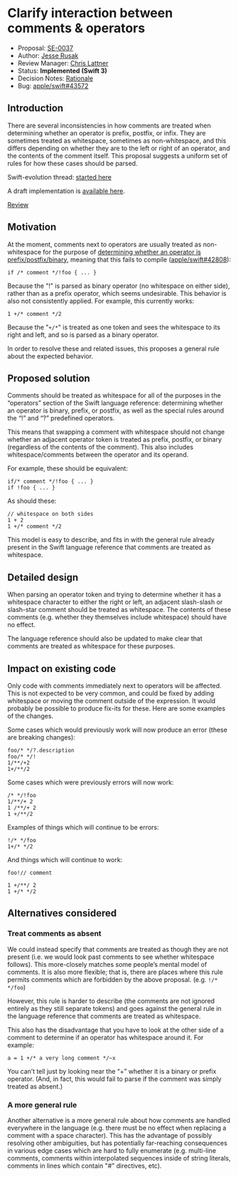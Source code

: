 # Clarify interaction between comments & operators

* Proposal: [SE-0037](0037-clarify-comments-and-operators.md)
* Author: [Jesse Rusak](https://github.com/jder)
* Review Manager: [Chris Lattner](http://github.com/lattner)
* Status: **Implemented (Swift 3)**
* Decision Notes: [Rationale](https://forums.swift.org/t/accepted-se-0037-clarify-interaction-between-comments-operators/1833)
* Bug: [apple/swift#43572](https://github.com/apple/swift/issues/43572)


## Introduction

There are several inconsistencies in how comments are treated when determining
whether an operator is prefix, postfix, or infix. They are sometimes treated
as whitespace, sometimes as non-whitespace, and this differs depending on
whether they are to the left or right of an operator, and the contents of
the comment itself. This proposal suggests a uniform set of rules for how these
cases should be parsed.

Swift-evolution thread: [started here](https://forums.swift.org/t/draft-clarify-interaction-between-comments-operators/984)

A draft implementation is [available here](https://github.com/apple/swift/compare/master...jder:comment-operator-fixes).

[Review](https://forums.swift.org/t/review-se-0037-clarify-interaction-between-comments-operators/1762)

## Motivation

At the moment, comments next to operators are usually treated as
non-whitespace for the purpose of [determining whether an operator is prefix/postfix/binary](https://developer.apple.com/library/mac/documentation/Swift/Conceptual/Swift_Programming_Language/LexicalStructure.html#//apple_ref/doc/uid/TP40014097-CH30-ID418),
meaning that this fails to compile ([apple/swift#42808](https://github.com/apple/swift/issues/42808)):

```
if /* comment */!foo { ... }
```

Because the "!" is parsed as binary operator (no whitespace on either side),
rather than as a prefix operator, which seems undesirable. This behavior is also
not consistently applied. For example, this currently works:

```
1 +/* comment */2
```

Because the "`+/*`" is treated as one token and sees the whitespace to its
right and left, and so is parsed as a binary operator.

In order to resolve these and related issues, this proposes a general rule about
the expected behavior.

## Proposed solution

Comments should be treated as whitespace for all of the purposes in the “operators”
section of the Swift language reference: determining whether an operator is
binary, prefix, or postfix, as well as the special rules around the “!” and “?”
predefined operators.

This means that swapping a comment with whitespace should
not change whether an adjacent operator token is treated as prefix, postfix,
or binary (regardless of the contents of the comment).
This also includes whitespace/comments between the operator and its operand.

For example, these should be equivalent:

```
if/* comment */!foo { ... }
if !foo { ... }
```

As should these:

```
// whitespace on both sides
1 + 2
1 +/* comment */2
```

This model is easy to describe, and fits in with the general rule already
present in the Swift language reference that comments are treated as whitespace.

## Detailed design

When parsing an operator token and trying to determine whether it has a
whitespace character to either the right or left, an adjacent slash-slash
or slash-star comment should be treated as whitespace. The contents of these
comments (e.g. whether they themselves include whitespace) should have no effect.

The language reference should also be updated to make clear that comments are
treated as whitespace for these purposes.

## Impact on existing code

Only code with comments immediately next to operators will be affected. This is
not expected to be very common, and could be fixed by adding whitespace
or moving the comment outside of the expression. It would probably be possible
to produce fix-its for these. Here are some examples of the changes.

Some cases which would previously work will now produce an error
(these are breaking changes):

```
foo/* */?.description
foo/* */!
1/**/+2
1+/**/2
```

Some cases which were previously errors will now work:

```
/* */!foo
1/**/+ 2
1 /**/+ 2
1 +/**/2
```

Examples of things which will continue to be errors:

```
!/* */foo
1+/* */2
```

And things which will continue to work:

```
foo!// comment

1 +/**/ 2
1 +/* */2
```

## Alternatives considered

### Treat comments as absent

We could instead specify that comments are treated as though they are not present
(i.e. we would look past comments to see whether whitespace follows).
This more-closely matches some people’s mental model of comments. It is also more
flexible; that is, there are places where this rule permits comments which are forbidden
by the above proposal. (e.g. `!/* */foo`)

However, this rule is harder to describe (the comments are not ignored entirely as
they still separate tokens) and goes against the general rule in the
language reference that comments are treated as whitespace.

This also has the disadvantage that you have to look at the other side of a
comment to determine if an operator has whitespace around it. For example:

```
a = 1 +/* a very long comment */~x
```

You can’t tell just by looking near the “+” whether it is a binary or prefix
operator. (And, in fact, this would fail to parse if the comment was simply
treated as absent.)

### A more general rule

Another alternative is a more general rule about how comments are handled
everywhere in the language (e.g. there must be no effect when replacing a
comment with a space character). This has the advantage of possibly resolving
other ambiguities, but has potentially far-reaching consequences in various
edge cases which are hard to fully enumerate (e.g. multi-line comments,
comments within interpolated sequences inside of string literals, comments
in lines which contain "#" directives, etc).
